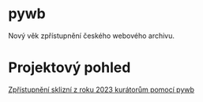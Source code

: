 # pywb
Nový věk zpřístupnění českého webového archivu.

# Projektový pohled
[Zpřístupnění sklizní z roku 2023 kurátorům pomocí pywb](https://github.com/orgs/WebarchivCZ/projects/2)
